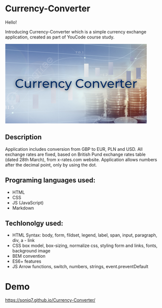# Currency-Converter

Hello!

Introducing Currency-Converter which is a simple currency exchange application, created as part of YouCode course study.

![Currency-Converter](https://raw.githubusercontent.com/Soniq7/Currency-Converter/main/images/share.png)
## Description

Application includes conversion from GBP to EUR, PLN and USD. 
All exchange rates are fixed, based on British Pund exchange rates table (dated 28th March), from x-rates.com website.
Application allows numbers after the decimal point, only by using the dot.

## Programing languages used:

- HTML
- CSS
- JS (JavaScript)
- Markdown

## Techlonolgy used:

 - HTML Syntax: body, form, fildset, legend, label, span, input, paragraph, div, a - link
 - CSS box model, box-sizing, normalize css, styling form and links, fonts, background image 
 - BEM convention
 - ES6+ features
 - JS Arrow functions, switch, numbers, strings, event.preventDefault 



# Demo

https://soniq7.github.io/Currency-Converter/



